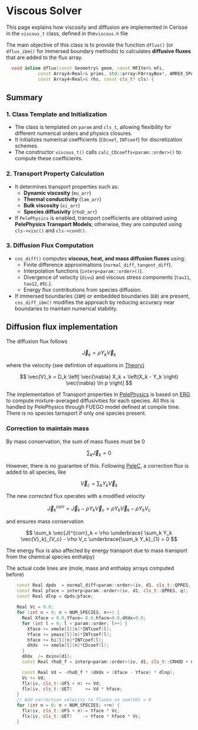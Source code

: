 # Viscous Solver

This page explains how viscosity and diffusion are implemented in Cerisse in the `viscous_t` class, defined in the`viscous.h` file

The main objective of this class is to provide the function `dflux()` (or `dflux_ibm()` for immersed boundary methods) to calculates **diffusive fluxes** that are added to the flux array.

```cpp
  void inline dflux(const Geometry& geom, const MFIter& mfi,
            const Array4<Real>& prims, std::array<FArrayBox*, AMREX_SPACEDIM> const &flxt, 
            const Array4<Real>& rhs, const cls_t* cls) {
```

## Summary

### **1. Class Template and Initialization**

* The class is templated on `param` and `cls_t`, allowing flexibility for different numerical orders and physics closures.
* It initializes numerical coefficients (`CDcoef`, `INTcoef`) for discretization schemes.
* The constructor `viscous_t()` calls `calc_CDcoeffs<param::order>()` to compute these coefficients.

### **2. Transport Property Calculation**

* It determines transport properties such as:
  * **Dynamic viscosity** (`mu_arr`)
  * **Thermal conductivity** (`lam_arr`)
  * **Bulk viscosity** (`xi_arr`)
  * **Species diffusivity** (`rhoD_arr`)
* If `PelePhysics` is enabled, transport coefficients are obtained using **PelePhysics Transport Models**; otherwise, they are computed using `cls->visc()` and `cls->cond()`.

### **3. Diffusion Flux Computation**

* `cns_diff()` computes **viscous, heat, and mass diffusion fluxes** using:
  * Finite difference approximations (`normal_diff`, `tangent_diff`).
  * Interpolation functions (`interp<param::order>()`).
  * Divergence of velocity (`divu`) and viscous stress components (`tau11`, `tau12`, etc.).
  * Energy flux contributions from species diffusion.
* If immersed boundaries (`IBM`) or embedded boundaries (`EB`) are present, `cns_diff_ibm()` modifies the approach by reducing accuracy near boundaries to maintain numerical stability.

## Diffusion flux implementation

The diffusion flux follows

$$
\vec{J}_k = \rho Y_k \vec{V}_k
$$

where the velocity (see defintion of equations in [Theory)](../theory/equations/dns.md#transport-fluxes)

$$
\vec{V}_k = D_k \left[ \vec{\nabla} X_k +  \left(X_k - Y_k \right) \vec{\nabla}  \ln p \right]
$$

The implementation of Transport properties in [PelePhysics](https://pelephysics.readthedocs.io/en/latest/Transport.html) is based on [ERG](https://doi.org/10.1006/jcph.1995.1151) to compute mixture-averaged diffusivities for each species. All this is handled by PelePhysics through FUEGO model defined at compile time. There is no species tarnsport if only one species present.

### Correction to maintain mass

By mass conservation, the sum of mass fluxes must be 0

$$
\sum_k  \vec{J}_k = 0
$$

However, there is no guarantee of this. Following [PeleC](https://amrex-combustion.github.io/PeleC/Algorithms.html#diffusion), a correction flux is added to all species, like

$$
\vec{V}_c = \sum_k Y_k \vec{V}_k
$$

The new _corrected_ flux operates with a modified velocity

$$
\vec{J}^{corr}_k = \vec{J}_k -\rho Y_k \vec{V}_c  = \rho Y_k \vec{V}_k  - \rho Y_k V_c
$$

and ensures mass conservation &#x20;

$$
\sum_k \vec{J}^{corr}_k = \rho \underbrace{ \sum_k  Y_k \vec{V}_k}_{V_c} - \rho V_c \underbrace{\sum_k Y_k}_{1} = 0
$$

The energy flux is also affected by energy transport due to mass transport from the chemical species enthalpy)

The actual code lines are (mole, mass and enthalpy arrays computed before)

```cpp
    const Real dpdx  = normal_diff<param::order>(iv, d1, cls_t::QPRES, q, dxinv); 
    const Real pface = interp<param::order>(iv, d1, cls_t::QPRES, q);
    const Real dlnp = dpdx/pface;
     
    Real Vc = 0.0;
    for (int n = 0; n < NUM_SPECIES; n++) {
      Real Xface = 0.0,Yface= 0.0,hface=0.0,dXdx=0.0;
      for (int l = 0; l < param::order; l++) {
        Xface += xmole[l][n]*INTcoef(l);
        Yface += ymass[l][n]*INTcoef(l);
        hface += hi[l][n]*INTcoef(l);
        dXdx  += xmole[l][n]*CDcoef(l);
      }      
      dXdx  /= dxinv[d1];
      const Real rhoD_f = interp<param::order>(iv, d1, cls_t::CRHOD + n, coeffs); 

      const Real Vd = -rhoD_f * (dXdx + (Xface - Yface) * dlnp);
      Vc += Vd;
      flx(iv, cls_t::UFS + n) += Vd; 
      flx(iv, cls_t::UET)     += Vd * hface;
    }
    // Add correction velocity to fluxes so sum(Vd) = 0
    for (int n = 0; n < NUM_SPECIES; ++n) {
      flx(iv, cls_t::UFS + n)-= Yface * Vc;
      flx(iv, cls_t::UET)    -= Yface * hface * Vc;
    }

```
